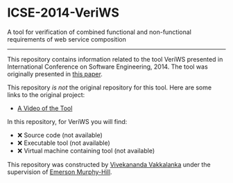 # ICSE-2014-VeriWS
A tool for verification of combined functional and non-functional requirements of web service composition

***

This repository contains information related to the tool VeriWS presented in International Conference on Software Engineering, 2014. The tool was originally presented in [this paper](http://dl.acm.org/citation.cfm?id=2591070).

This repository _is not_ the original repository for this tool. Here are some links to the original project:
* [A Video of the Tool](https://sites.google.com/site/veriwstool/)

In this repository, for VeriWS you will find:
* :x: Source code (not available)
* :x: Executable tool (not available)
* :x: Virtual machine containing tool (not available)

This repository was constructed by [Vivekananda Vakkalanka](https://github.com/vivekvkk) under the supervision of [Emerson Murphy-Hill](https://github.com/CaptainEmerson).
